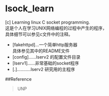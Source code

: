 lsock_learn
===========

[c] Learning linux C socket programming.  
这是个人在学习UNIX网络编程的过程中产生的程序，  
具体细节可以参见c文件中的注释。  

* [fakehttpd]...一个简单http服务器  
  具体参见其中的README文件
* [config]......lserv2 的配置文件目录
* [lserv1]......非常基础的socket程序
* [.]...........lserv2 研究用的主程序

##Reference
> UNP
